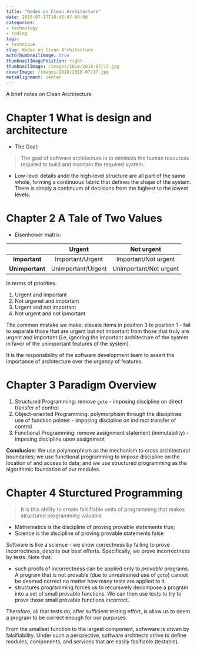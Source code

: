 ```yaml
---
title: "Nodes on Clean Architecture"
date: 2018-07-17T19:45:47-04:00
categories:
- technology
- coding
tags:
- technique
slug: Nodes on Clean Architecture
autoThumbnailImage: true
thumbnailImagePosition: right
thumbnailImage: /images/2018/2018-07/17.jpg
coverImage: /images/2018/2018-07/17.jpg
metaAlignment: center
---
```


A brief notes on Clean Architecture
<!--more-->
<!-- toc -->

# Chapter 1 What is design and architecture

* The Goal: 

> The goal of software architecture is to minimize the human resources required to build and maintain the required system.

* Low-level details andd the high-level structure are all part of the same whole, forming a continuous fabric that defines the shape of the system. There is simply a continuum of decisions from the highest to the lowest levels.

# Chapter 2 A Tale of Two Values

* Eisenhower matrix:

|  | Urgent | Not urgent |
|:---:|:---:|:---:|
| **Important**  | Important/Urgent | Important/Not urgent |
| **Unimportant** | Unimportant/Urgent | Unimportant/Not urgent |

In terms of priorities:

1. Urgent and important
2. Not urgenet and important
3. Urgent and not important
4. Not urgent and not ipmortant

The common mistake we make: elevate items in position 3 to position 1 - fail to separate those that are urgent but not important from those that truly are urgent and important (i.e, ignoring the important architecture of the system in favor of the unimportant features of the system).

It is the responsibility of the software development team to assert the importance of architecture over the urgency of features.

# Chapter 3 Paradigm Overview

1. Structured Programming: remove `goto` - imposing discipline on direct transfer of control
2. Object-oriented Programming: polymorphism through the disciplines use of function pointer - imposing discipline on indirect transfer of control
3. Functional Programming: remove assignment statement (immutability) - imposing discipline upon assignment

**Conclusion**: We use polymorphism as the mechanism to cross architectural boundaries; we use functional programming to impose discipline on the location of and access to data; and we use structured programming as the algorithmic foundation of our modules.

# Chapter 4 Sturctured Programming

>It is this ability to create falsifiable units of programming that makes structured programming valuable. 

* Mathematics is the discipline of proving provable statements true; 
* Science is the discipline of proving provable statements false

Software is like a science - we show correctness by failing to prove incorrectness, despite our best efforts. Specifically, we prove incorrectness by tests. Note that:

* such proofs of incorrectness can be applied only to _provable_ programs. A program that is not provable (due to unrestrained use of `goto`) cannot be deemed correct no matter how many tests are applied to it.
* structures programming forces us to recursively decompose a program into a set of small provable functions. We can then use tests to try to prove those small provable functions incorrect.

Therefore, all that tests do, after sufficient testing effort, is allow us to deem a program to be correct enough for our purposes.

From the smallest function to the largest component, sofwware is driven by falsifiability. Under such a perspective, software architects strive to define modules, components, and services that are easily fasifiable (testable).
